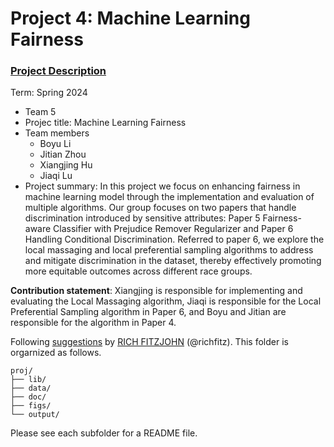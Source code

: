 # Project 4: Machine Learning Fairness

### [Project Description](doc/project4_desc.md)

Term: Spring 2024

+ Team 5
+ Projec title: Machine Learning Fairness
+ Team members
	+ Boyu Li
	+ Jitian Zhou
	+ Xiangjing Hu
	+ Jiaqi Lu
+ Project summary: In this project we focus on enhancing fairness in machine learning model through the implementation and evaluation of multiple algorithms. Our group focuses on two papers that handle discrimination introduced by sensitive attributes: Paper 5 Fairness-aware Classifier with Prejudice Remover Regularizer and Paper 6 Handling Conditional Discrimination. Referred to paper 6, we explore the local massaging and local preferential sampling algorithms to address and mitigate discrimination in the dataset, thereby effectively promoting more equitable outcomes across different race groups.
	
**Contribution statement**: Xiangjing is responsible for implementing and evaluating the Local Massaging algorithm, Jiaqi is responsible for the Local Preferential Sampling algorithm in Paper 6, and Boyu and Jitian are responsible for the algorithm in Paper 4.

Following [suggestions](http://nicercode.github.io/blog/2013-04-05-projects/) by [RICH FITZJOHN](http://nicercode.github.io/about/#Team) (@richfitz). This folder is orgarnized as follows.

```
proj/
├── lib/
├── data/
├── doc/
├── figs/
└── output/
```

Please see each subfolder for a README file.
